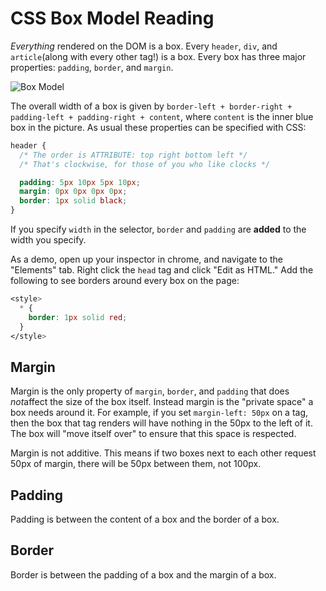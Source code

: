 # CSS Box Model Reading

*Everything* rendered on the DOM is a box. Every `header`, `div`, and `article`(along with every other tag!) is a box. Every box has three major properties: `padding`, `border`, and `margin`.

![Box Model](http://assets.aaonline.io/fullstack/html-css/assets/box_model.png?raw=true)

The overall width of a box is given by `border-left + border-right + padding-left + padding-right + content`, where `content` is the inner blue box in the picture. As usual these properties can be specified with CSS:

```css
header {
  /* The order is ATTRIBUTE: top right bottom left */
  /* That's clockwise, for those of you who like clocks */

  padding: 5px 10px 5px 10px;
  margin: 0px 0px 0px 0px;
  border: 1px solid black;
}
```

If you specify `width` in the selector, `border` and `padding` are **added** to the width you specify.

As a demo, open up your inspector in chrome, and navigate to the "Elements" tab. Right click the `head` tag and click "Edit as HTML." Add the following to see borders around every box on the page:

```css
<style>
  * {
    border: 1px solid red;
  }
</style>
```

## Margin

Margin is the only property of `margin`, `border`, and `padding` that does *not*affect the size of the box itself. Instead margin is the "private space" a box needs around it. For example, if you set `margin-left: 50px` on a tag, then the box that tag renders will have nothing in the 50px to the left of it. The box will "move itself over" to ensure that this space is respected.

Margin is not additive. This means if two boxes next to each other request 50px of margin, there will be 50px between them, not 100px.

## Padding

Padding is between the content of a box and the border of a box.

## Border

Border is between the padding of a box and the margin of a box.
